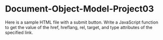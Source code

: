 # Document-Object-Model-Project03
Here is a sample HTML file with a submit button. Write a JavaScript function to get the value of the href, hreflang, rel, target, and type attributes of the specified link.
